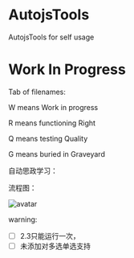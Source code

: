 # AutojsTools
AutojsTools for self usage

# Work In Progress

Tab of filenames:

W means Work in progress

R means functioning Right

Q means testing Quality

G means buried in Graveyard


自动思政学习：

流程图：

![avatar](https://z3.ax1x.com/2021/05/28/2FktRU.png)

warning:
- [ ] 2.3只能运行一次，
- [ ] 未添加对多选单选支持